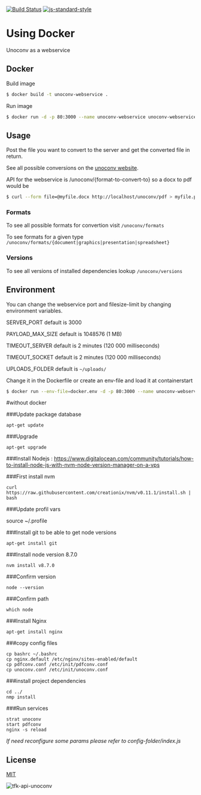[![Build Status](https://travis-ci.org/zrrrzzt/tfk-api-unoconv.svg?branch=master)](https://travis-ci.org/zrrrzzt/tfk-api-unoconv)
[![js-standard-style](https://img.shields.io/badge/code%20style-standard-brightgreen.svg?style=flat)](https://github.com/feross/standard)

# Using Docker

Unoconv as a webservice

## Docker

Build image

```bash
$ docker build -t unoconv-webservice .
```

Run image

```bash
$ docker run -d -p 80:3000 --name unoconv-webservice unoconv-webservice
```

## Usage

Post the file you want to convert to the server and get the converted file in return.

See all possible conversions on the [unoconv website](http://dag.wiee.rs/home-made/unoconv/).

API for the webservice is /unoconv/{format-to-convert-to} so a docx to pdf would be

```bash
$ curl --form file=@myfile.docx http://localhost/unoconv/pdf > myfile.pdf
```

### Formats

To see all possible formats for convertion visit ```/unoconv/formats```

To see formats for a given type ```/unoconv/formats/{document|graphics|presentation|spreadsheet}```

### Versions

To see all versions of installed dependencies lookup ```/unoconv/versions```

## Environment

You can change the webservice port and filesize-limit by changing environment variables.

SERVER_PORT default is 3000

PAYLOAD_MAX_SIZE default is 1048576 (1 MB)

TIMEOUT_SERVER default is 2 minutes (120 000 milliseconds)

TIMEOUT_SOCKET default is 2 minutes (120 000 milliseconds)

UPLOADS_FOLDER default is ```~/uploads/```

Change it in the Dockerfile or create an env-file and load it at containerstart

```bash
$ docker run --env-file=docker.env -d -p 80:3000 --name unoconv-webservice unoconv-webservice
```

#without docker 

###Update package database

    apt-get update

###Upgrade

    apt-get upgrade
  
###Install Nodejs : 
https://www.digitalocean.com/community/tutorials/how-to-install-node-js-with-nvm-node-version-manager-on-a-vps

###First install nvm

    curl https://raw.githubusercontent.com/creationix/nvm/v0.11.1/install.sh | bash

###Update profil vars

source ~/.profile

###Install git to be able to get node versions

    apt-get install git

###Install node version 8.7.0

    nvm install v8.7.0

###Confirm version

    node --version

###Confirm path

    which node

###Install Nginx

    apt-get install nginx

###copy config files 

    cp bashrc ~/.bashrc
    cp nginx.default /etc/nginx/sites-enabled/default
    cp pdfconv.conf /etc/init/pdfconv.conf
    cp unoconv.conf /etc/init/unoconv.conf

###install project dependencies

    cd ../
    nmp install

###Run services

    strat unoconv
    start pdfconv
    nginx -s reload


*If need reconfigure some params please refer to config-folder/index.js*

## License

[MIT](LICENSE)

![tfk-api-unoconv](https://robots.kebabstudios.party/tfk-api-unoconv.png "Robohash image of tfk-api-unoconv")
